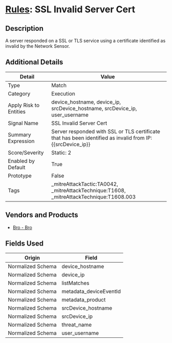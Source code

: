 # [Rules](README.md): SSL Invalid Server Cert

## Description
A server responded on a SSL or TLS service using a certificate identified as invalid by the Network Sensor.

## Additional Details
|Detail|Value|
|----|----|
|Type|Match|
|Category|Execution|
|Apply Risk to Entities|device_hostname, device_ip, srcDevice_hostname, srcDevice_ip, user_username|
|Signal Name|SSL Invalid Server Cert|
|Summary Expression|Server responded with SSL or TLS certificate that has been identified as invalid from IP: {{srcDevice_ip}}|
|Score/Severity|Static: 2|
|Enabled by Default|True|
|Prototype|False|
|Tags|_mitreAttackTactic:TA0042, _mitreAttackTechnique:T1608, _mitreAttackTechnique:T1608.003|
## Vendors and Products
- [Bro - Bro](../products/37C866BF-72E1-470A-9072-EDB908F56951.md)


## Fields Used

|Origin|Field|
|----|----|
|Normalized Schema|device_hostname|
|Normalized Schema|device_ip|
|Normalized Schema|listMatches|
|Normalized Schema|metadata_deviceEventId|
|Normalized Schema|metadata_product|
|Normalized Schema|srcDevice_hostname|
|Normalized Schema|srcDevice_ip|
|Normalized Schema|threat_name|
|Normalized Schema|user_username|


